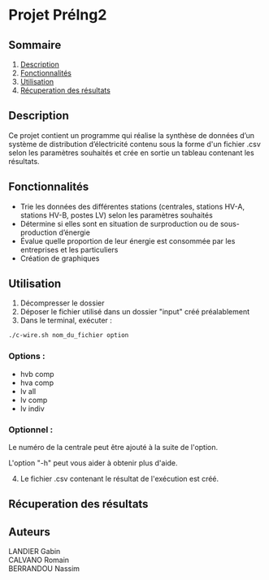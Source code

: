 # Projet PréIng2  

## Sommaire  

1) [Description](#Description)  
2) [Fonctionnalités](#Fonctionnalités)  
3) [Utilisation](#Utilisation)
4) [Récuperation des résultats](#Récuperation_des_résultats)

## Description  

Ce projet contient un programme qui réalise la synthèse de données d’un système de distribution d’électricité contenu sous la forme d'un fichier .csv selon les paramètres souhaités et crée en sortie un tableau contenant les résultats.  

## Fonctionnalités  

- Trie les données des différentes stations (centrales, stations HV-A, stations HV-B, postes LV) selon les paramètres souhaités  
- Détermine si elles sont en situation de surproduction ou de sous-production d’énergie  
- Évalue quelle proportion de leur énergie est consommée par les entreprises et les particuliers  
- Création de graphiques  

## Utilisation  

1) Décompresser le dossier  
2) Déposer le fichier utilisé dans un dossier "input" créé préalablement  
3) Dans le terminal, exécuter :  

```bash  
./c-wire.sh nom_du_fichier option  
```  

### Options :  

- hvb comp  
- hva comp  
- lv all  
- lv comp  
- lv indiv  

### Optionnel :  

Le numéro de la centrale peut être ajouté à la suite de l'option.  

L'option "-h" peut vous aider à obtenir plus d'aide.  

4) Le fichier .csv contenant le résultat de l'exécution est créé.

## Récuperation des résultats

## Auteurs  

LANDIER Gabin  
CALVANO Romain  
BERRANDOU Nassim  
```
